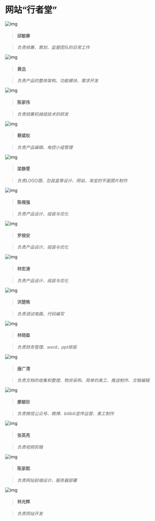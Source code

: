# **网站“行者堂”**

![img](/pho/1.png)

>#### **邱敏卿** ####

>*负责统筹、策划、监督团队的日常工作*

![img](/pho/2.png)

>#### **黄迅** ####

>*负责产品的整体架构、功能模块、需求开发*

![img](/pho/3.png)

>#### **陈家伟** ####

>*负责统筹机械组技术的研发*

![img](/pho/4.png)

>#### **蔡斌权** ####

>*负责产品编辑、电控小组管理*

![img](/pho/5.png)

>#### **梁静雯** ####

>*负责LOGO图、包装盒等设计、网站，淘宝的平面图片制作*

![img](/pho/6.png)

>#### **陈楷强** ####

>*负责产品设计、组装与优化*

![img](/pho/7.png)

>#### **罗根安** ####

>*负责产品设计、组装与优化*

![img](/pho/8.png)

>#### **林宏涛** ####

>*负责产品设计、组装与优化*

![img](/pho/9.png)

>#### **洪楚皓** ####

>*负责调试电路、代码编写*

![img](/pho/10.png)

>#### **林晓盈** ####

>*负责财务管理、word，ppt排版*

![img](/pho/11.png)

>#### **唐广清** ####

>*负责文档的收集和整理、物资采购、简单的美工、推送制作、文稿编辑*

![img](/pho/12.png)

>#### **廖颖珍** ####

>*负责微信公众号、微博、bilibili宣传运营、美工制作*

![img](/pho/13.png)

>#### **张英亮** ####

>*负责视频剪辑*

![img](/pho/14.png)

>#### **陈家熙** ####

>*负责网站前端设计、服务器部署*

![img](/pho/15.png)

>#### **林光辉** ####

>*负责网站开发*
